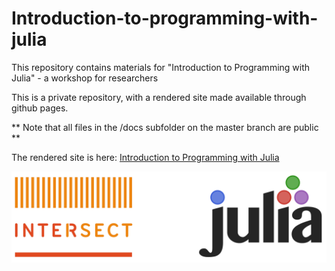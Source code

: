 # Introduction-to-programming-with-julia

This repository contains materials for "Introduction to Programming with Julia"  - a workshop for researchers

This is a private repository, with a rendered site made available through github pages.

** Note that all files in the /docs subfolder on the master branch are public **


The rendered site is here: [Introduction to Programming with Julia](https://intersectaustralia.github.io/Introduction-to-programming-with-julia/)



![Julia image](./docs/images/Julia_intersect.png)
